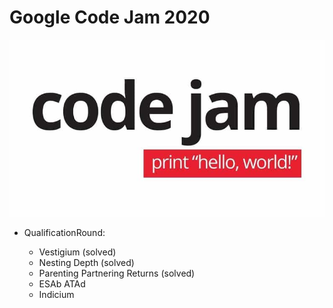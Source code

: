 # Google Code Jam 2020

<img src="https://github.com/rafaelfigueredog/CodeJam/blob/master/pictures/codeJam.jpg" scale="0.5"/>

* QualificationRound:

    - Vestigium (solved)
    - Nesting Depth (solved)
    - Parenting Partnering Returns (solved)
    - ESAb ATAd
    - Indicium
